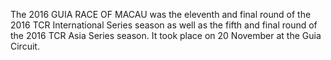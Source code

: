 The 2016 GUIA RACE OF MACAU was the eleventh and final round of the 2016 TCR International Series season as well as the fifth and final round of the 2016 TCR Asia Series season. It took place on 20 November at the Guia Circuit.
